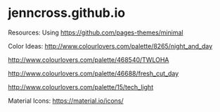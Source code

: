 # jenncross.github.io



Resources:
Using https://github.com/pages-themes/minimal

Color Ideas:
http://www.colourlovers.com/palette/8265/night_and_day

http://www.colourlovers.com/palette/468540/TWLOHA

http://www.colourlovers.com/palette/46688/fresh_cut_day

http://www.colourlovers.com/palette/15/tech_light

Material Icons:
https://material.io/icons/
